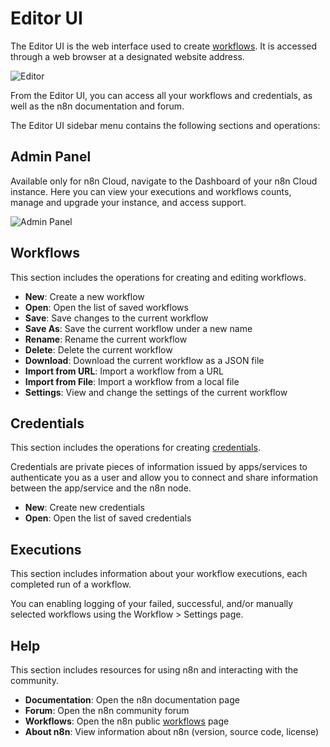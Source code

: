 # Editor UI

The Editor UI is the web interface used to create [workflows](/workflows/). It is accessed through a web browser at a designated website address.

![Editor](/_images/editor-ui/editor_ui.png)

From the Editor UI, you can access all your workflows and credentials, as well as the n8n documentation and forum.

The Editor UI sidebar menu contains the following sections and operations:

## Admin Panel

Available only for n8n Cloud, navigate to the Dashboard of your n8n Cloud instance. Here you can view your executions and workflows counts, manage and upgrade your instance, and access support.

![Admin Panel](/_images/editor-ui/admin_panel.png)

## Workflows

This section includes the operations for creating and editing workflows.

* **New**: Create a new workflow
* **Open**: Open the list of saved workflows
* **Save**: Save changes to the current workflow
* **Save As**: Save the current workflow under a new name
* **Rename**: Rename the current workflow
* **Delete**: Delete the current workflow
* **Download**: Download the current workflow as a JSON file
* **Import from URL**: Import a workflow from a URL
* **Import from File**: Import a workflow from a local file
* **Settings**: View and change the settings of the current workflow

## Credentials

This section includes the operations for creating [credentials](/integrations/).

Credentials are private pieces of information issued by apps/services to authenticate you as a user and allow you to connect and share information between the app/service and the n8n node.

* **New**: Create new credentials
* **Open**: Open the list of saved credentials

## Executions

This section includes information about your workflow executions, each completed run of a workflow.

You can enabling logging of your failed, successful, and/or manually selected workflows using the Workflow > Settings page.

## Help

This section includes resources for using n8n and interacting with the community.

* **Documentation**: Open the n8n documentation page
* **Forum**: Open the n8n community forum
* **Workflows**: Open the n8n public [workflows](https://n8n.io/workflows) page
* **About n8n**: View information about n8n (version, source code, license)
